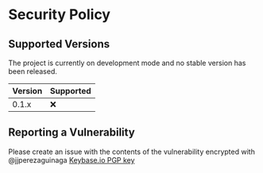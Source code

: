 # Security Policy

## Supported Versions

The project is currently on development mode and no stable version has been released.

| Version | Supported          |
| ------- | ------------------ |
| 0.1.x   | :x:                |

## Reporting a Vulnerability

Please create an issue with the contents of the vulnerability encrypted with @jjperezaguinaga [Keybase.io PGP key](https://keybase.io/encrypt#jjperezaguinaga)
